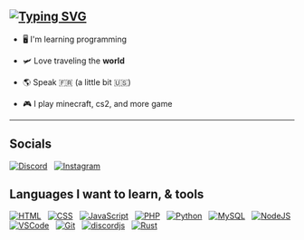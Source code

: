## [![Typing SVG](https://readme-typing-svg.demolab.com?font=Fira+Code&pause=1000&color=7100F7&width=435&lines=Hellooo+%3AD;%E3%82%B8%E3%83%BB%E3%82%B9%E3%83%BB%E3%83%91%E3%83%83%E3%83%88)](https://git.io/typing-svg)
  
- 🖥️ I'm learning programming

- 🛩️ Love traveling the **world** 

- 🌎 Speak 🇫🇷 (a little bit 🇺🇸)

- 🎮 I play minecraft, cs2, and more game

---

## Socials

[![Discord](https://skillicons.dev/icons?i=discord)](https://discord.gg/Cy95c6EJ)
&nbsp;
[![Instagram](https://skillicons.dev/icons?i=instagram)](https://www.instagram.com/patpat_212/)


## Languages I want to learn, & tools

[![HTML](https://skillicons.dev/icons?i=html)](https://w3schools.com/html/)
&nbsp;
[![CSS](https://skillicons.dev/icons?i=css)](https://w3schools.com/css/)
&nbsp;
[![JavaScript](https://skillicons.dev/icons?i=javascript)](https://javascript.com/)
&nbsp;
[![PHP](https://skillicons.dev/icons?i=php)](https://php.net/)
&nbsp;
[![Python](https://skillicons.dev/icons?i=python)](https://python.org/)
&nbsp;
[![MySQL](https://skillicons.dev/icons?i=mysql)](https://mysql.com/)
&nbsp;
[![NodeJS](https://skillicons.dev/icons?i=nodejs)](https://nodejs.org/fr)
<br>
[![VSCode](https://skillicons.dev/icons?i=vscode)](https://code.visualstudio.com)
&nbsp;
[![Git](https://skillicons.dev/icons?i=git)](https://git-scm.com/)
&nbsp;
[![discordjs](https://skillicons.dev/icons?i=discordjs)](https://discord.js.org/)
&nbsp;
[![Rust](https://skillicons.dev/icons?i=rust)](https://www.rust-lang.org/)
&nbsp;



